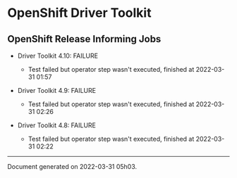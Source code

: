 
OpenShift Driver Toolkit
========================

OpenShift Release Informing Jobs
--------------------------------



* Driver Toolkit 4.10: FAILURE
  - Test failed but operator step wasn't executed, finished at 2022-03-31 01:57



* Driver Toolkit 4.9: FAILURE
  - Test failed but operator step wasn't executed, finished at 2022-03-31 02:26



* Driver Toolkit 4.8: FAILURE
  - Test failed but operator step wasn't executed, finished at 2022-03-31 02:22

---
Document generated on 2022-03-31 05h03.
